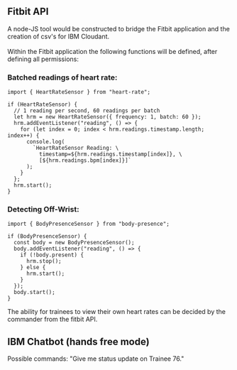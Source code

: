 ## Fitbit API

A node-JS tool would be constructed to bridge the Fitbit application and the creation of csv's for IBM Cloudant.
<br/><br/>
Within the Fitbit application the following functions will be defined, after defining all permissions:<br/>

### Batched readings of heart rate:

```
import { HeartRateSensor } from "heart-rate";

if (HeartRateSensor) {
  // 1 reading per second, 60 readings per batch
  let hrm = new HeartRateSensor({ frequency: 1, batch: 60 });
  hrm.addEventListener("reading", () => {
    for (let index = 0; index < hrm.readings.timestamp.length; index++) {
      console.log(
        `HeartRateSensor Reading: \
          timestamp=${hrm.readings.timestamp[index]}, \
          [${hrm.readings.bpm[index]}]`
      );
    }
  };
  hrm.start();
}
```

### Detecting Off-Wrist:
```
import { BodyPresenceSensor } from "body-presence";

if (BodyPresenceSensor) {
  const body = new BodyPresenceSensor();
  body.addEventListener("reading", () => {
    if (!body.present) {
      hrm.stop();
    } else {
      hrm.start();
    }
  });
  body.start();
}
```

The ability for trainees to view their own heart rates can be decided by the commander from the fitbit API.

## IBM Chatbot (hands free mode)

Possible commands: "Give me status update on Trainee 76."
